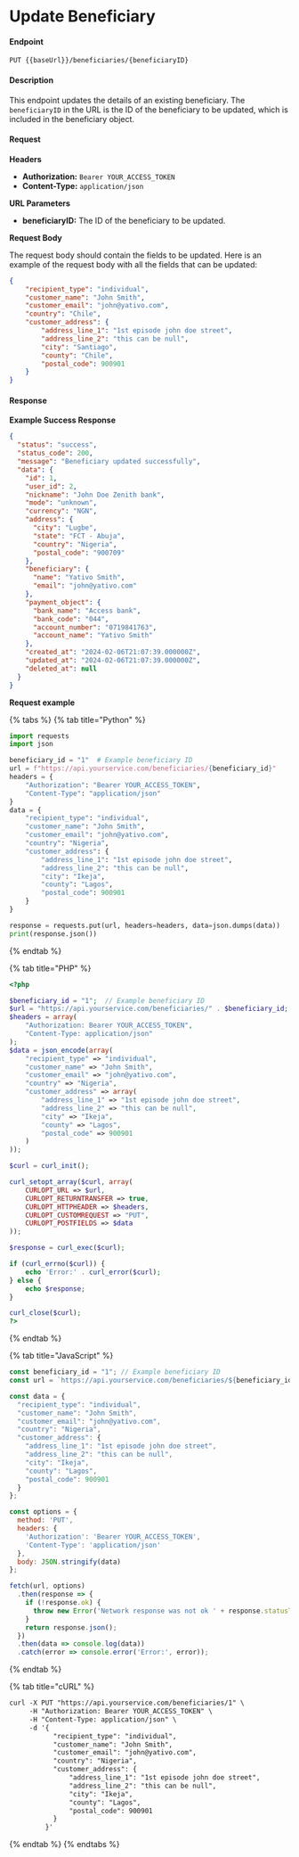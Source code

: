 # Update Beneficiary

#### Endpoint

`PUT {{baseUrl}}/beneficiaries/{beneficiaryID}`

#### Description

This endpoint updates the details of an existing beneficiary. The `beneficiaryID` in the URL is the ID of the beneficiary to be updated, which is included in the beneficiary object.

#### Request

**Headers**

* **Authorization:** `Bearer YOUR_ACCESS_TOKEN`
* **Content-Type:** `application/json`

**URL Parameters**

* **beneficiaryID:** The ID of the beneficiary to be updated.

**Request Body**

The request body should contain the fields to be updated. Here is an example of the request body with all the fields that can be updated:

```json
{
    "recipient_type": "individual",
    "customer_name": "John Smith",
    "customer_email": "john@yativo.com",
    "country": "Chile",
    "customer_address": {
        "address_line_1": "1st episode john doe street",
        "address_line_2": "this can be null",
        "city": "Santiago",
        "county": "Chile",
        "postal_code": 900901
    }
}

```

#### Response

**Example Success Response**

```json
{
  "status": "success",
  "status_code": 200,
  "message": "Beneficiary updated successfully",
  "data": {
    "id": 1,
    "user_id": 2,
    "nickname": "John Doe Zenith bank",
    "mode": "unknown",
    "currency": "NGN",
    "address": {
      "city": "Lugbe",
      "state": "FCT - Abuja",
      "country": "Nigeria",
      "postal_code": "900709"
    },
    "beneficiary": {
      "name": "Yativo Smith",
      "email": "john@yativo.com"
    },
    "payment_object": {
      "bank_name": "Access bank",
      "bank_code": "044",
      "account_number": "0719841763",
      "account_name": "Yativo Smith"
    },
    "created_at": "2024-02-06T21:07:39.000000Z",
    "updated_at": "2024-02-06T21:07:39.000000Z",
    "deleted_at": null
  }
}

```



**Request example**

{% tabs %}
{% tab title="Python" %}
```python
import requests
import json

beneficiary_id = "1"  # Example beneficiary ID
url = f"https://api.yourservice.com/beneficiaries/{beneficiary_id}"
headers = {
    "Authorization": "Bearer YOUR_ACCESS_TOKEN",
    "Content-Type": "application/json"
}
data = {
    "recipient_type": "individual",
    "customer_name": "John Smith",
    "customer_email": "john@yativo.com",
    "country": "Nigeria",
    "customer_address": {
        "address_line_1": "1st episode john doe street",
        "address_line_2": "this can be null",
        "city": "Ikeja",
        "county": "Lagos",
        "postal_code": 900901
    }
}

response = requests.put(url, headers=headers, data=json.dumps(data))
print(response.json())

```
{% endtab %}

{% tab title="PHP" %}
```php
<?php

$beneficiary_id = "1";  // Example beneficiary ID
$url = "https://api.yourservice.com/beneficiaries/" . $beneficiary_id;
$headers = array(
    "Authorization: Bearer YOUR_ACCESS_TOKEN",
    "Content-Type: application/json"
);
$data = json_encode(array(
    "recipient_type" => "individual",
    "customer_name" => "John Smith",
    "customer_email" => "john@yativo.com",
    "country" => "Nigeria",
    "customer_address" => array(
        "address_line_1" => "1st episode john doe street",
        "address_line_2" => "this can be null",
        "city" => "Ikeja",
        "county" => "Lagos",
        "postal_code" => 900901
    )
));

$curl = curl_init();

curl_setopt_array($curl, array(
    CURLOPT_URL => $url,
    CURLOPT_RETURNTRANSFER => true,
    CURLOPT_HTTPHEADER => $headers,
    CURLOPT_CUSTOMREQUEST => "PUT",
    CURLOPT_POSTFIELDS => $data
));

$response = curl_exec($curl);

if (curl_errno($curl)) {
    echo 'Error:' . curl_error($curl);
} else {
    echo $response;
}

curl_close($curl);
?>

```
{% endtab %}

{% tab title="JavaScript" %}
```javascript
const beneficiary_id = "1"; // Example beneficiary ID
const url = `https://api.yourservice.com/beneficiaries/${beneficiary_id}`;

const data = {
  "recipient_type": "individual",
  "customer_name": "John Smith",
  "customer_email": "john@yativo.com",
  "country": "Nigeria",
  "customer_address": {
    "address_line_1": "1st episode john doe street",
    "address_line_2": "this can be null",
    "city": "Ikeja",
    "county": "Lagos",
    "postal_code": 900901
  }
};

const options = {
  method: 'PUT',
  headers: {
    'Authorization': 'Bearer YOUR_ACCESS_TOKEN',
    'Content-Type': 'application/json'
  },
  body: JSON.stringify(data)
};

fetch(url, options)
  .then(response => {
    if (!response.ok) {
      throw new Error('Network response was not ok ' + response.statusText);
    }
    return response.json();
  })
  .then(data => console.log(data))
  .catch(error => console.error('Error:', error));

```
{% endtab %}

{% tab title="cURL" %}
```xml
curl -X PUT "https://api.yourservice.com/beneficiaries/1" \
     -H "Authorization: Bearer YOUR_ACCESS_TOKEN" \
     -H "Content-Type: application/json" \
     -d '{
           "recipient_type": "individual",
           "customer_name": "John Smith",
           "customer_email": "john@yativo.com",
           "country": "Nigeria",
           "customer_address": {
               "address_line_1": "1st episode john doe street",
               "address_line_2": "this can be null",
               "city": "Ikeja",
               "county": "Lagos",
               "postal_code": 900901
           }
         }'

```
{% endtab %}
{% endtabs %}
